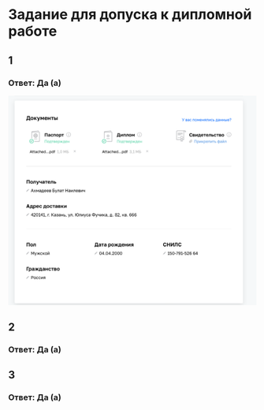 # Задание для допуска к дипломной работе

## 1

### Ответ: Да (а)

![alt text](<Снимок экрана 2024-09-23 в 09.56.30.png>)

## 2

### Ответ: Да (а)

## 3

### Ответ: Да (а)